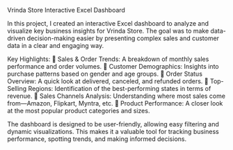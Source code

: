 Vrinda Store Interactive Excel Dashboard

In this project, I created an interactive Excel dashboard to analyze and visualize key business insights for Vrinda Store. The goal was to make data-driven decision-making easier by presenting complex sales and customer data in a clear and engaging way.

Key Highlights:
📌 Sales & Order Trends: A breakdown of monthly sales performance and order volumes.
📌 Customer Demographics: Insights into purchase patterns based on gender and age groups.
📌 Order Status Overview: A quick look at delivered, canceled, and refunded orders.
📌 Top-Selling Regions: Identification of the best-performing states in terms of revenue.
📌 Sales Channels Analysis: Understanding where most sales come from—Amazon, Flipkart, Myntra, etc.
📌 Product Performance: A closer look at the most popular product categories and sizes.

The dashboard is designed to be user-friendly, allowing easy filtering and dynamic visualizations. This makes it a valuable tool for tracking business performance, spotting trends, and making informed decisions.
